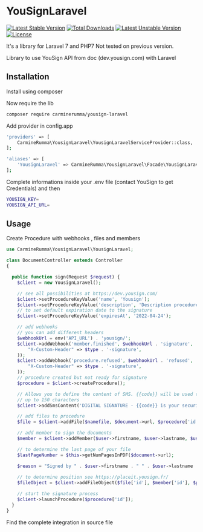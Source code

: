 # YouSignLaravel

[![Latest Stable Version](https://poser.pugx.org/carminerumma/yousign-laravel/v/stable)](https://packagist.org/packages/carminerumma/yousign-laravel)
[![Total Downloads](https://poser.pugx.org/carminerumma/yousign-laravel/downloads)](https://packagist.org/packages/carminerumma/yousign-laravel)
[![Latest Unstable Version](https://poser.pugx.org/carminerumma/yousign-laravel/v/unstable)](https://packagist.org/packages/carminerumma/yousign-laravel)
[![License](https://poser.pugx.org/carminerumma/yousign-laravel/license)](https://packagist.org/packages/carminerumma/yousign-laravel)

It's a library for Laravel 7 and PHP7
Not tested on previous version.

Library to use YouSign API from doc (dev.yousign.com) with Laravel

Installation
------------

Install using composer

Now require the lib
```bash
composer require carminerumma/yousign-laravel
```

Add provider in config.app
```bash
'providers' => [
    CarmineRumma\YousignLaravel\YousignLaravelServiceProvider::class,
];

'aliases' => [
    'YousignLaravel' => CarmineRumma\YousignLaravel\Facade\YousignLaravel::class,
];
```

Complete informations inside your .env file (contact YouSign to get Credentials) and then
```bash
YOUSIGN_KEY=
YOUSIGN_API_URL=
```

Usage
------------

Create Procedure with webhooks , files and members
```php
use CarmineRumma\YousignLaravel\YousignLaravel;

class DocumentController extends Controller
{

  public function sign(Request $request) {
    $client = new YousignLaravel();

    // see all possibilities at https://dev.yousign.com/
    $client->setProcedureKeyValue('name', 'Yousign');
    $client->setProcedureKeyValue('description', 'Description procedure');
    // to set default expiration date to the signature
    $client->setProcedureKeyValue('expiresAt', '2022-04-24');

    // add webhooks 
    // you can add different headers
    $webhookUrl = env('API_URL') . 'yousign/';
    $client->addWebhook('member.finished', $webhookUrl . 'signature', 'GET', array(
        "X-Custom-Header" => $type . '-signature',
    ));
    $client->addWebhook('procedure.refused', $webhookUrl . 'refused', 'GET', array(
        "X-Custom-Header" => $type . '-signature',
    ));
    // procedure created but not ready for signature
    $procedure = $client->createProcedure();

    // Allows you to define the content of SMS. {{code}} will be used to define the security code managed by Yousign.
    // up to 150 characters
    $client->addSmsContent('DIGITAL SIGNATURE - {{code}} is your security code to sign your documents.');

    // add files to procedure
    $file = $client->addFile($namefile, $document->url, $procedure['id']);

    // add member to sign the documents
    $member = $client->addMember($user->firstname, $user->lastname, $user->email, $user->phone, $procedure['id']);

    // to determine the last page of your file
    $lastPageNumber = $this->getNumPagesInPDF($document->url);

    $reason = "Signed by " . $user->firstname . " " . $user->lastname . " (Yousign)";
    
    // to determine position see https://placeit.yousign.fr/
    $fileObject = $client->addFileObject($file['id'], $member['id'], $position, $reason, $lastPageNumber);

    // start the signature process
    $client->launchProcedure($procedure['id']);
  }
}
```

Find the complete integration in source file
